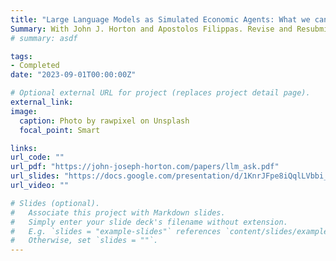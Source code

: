 ```yaml
---
title: "Large Language Models as Simulated Economic Agents: What we can learn from Homo Silicus"
Summary: With John J. Horton and Apostolos Filippas. Revise and Resubmit at The Review of Economics and Statistics.
# summary: asdf

tags:
- Completed
date: "2023-09-01T00:00:00Z"

# Optional external URL for project (replaces project detail page).
external_link: 
image:
  caption: Photo by rawpixel on Unsplash
  focal_point: Smart

links:
url_code: ""
url_pdf: "https://john-joseph-horton.com/papers/llm_ask.pdf"
url_slides: "https://docs.google.com/presentation/d/1KnrJFpe8iQqlLVbbi_l1IIwnvgD6E-eHDj5C_ZJBJzc/edit#slide=id.p"
url_video: ""

# Slides (optional).
#   Associate this project with Markdown slides.
#   Simply enter your slide deck's filename without extension.
#   E.g. `slides = "example-slides"` references `content/slides/example-slides.md`.
#   Otherwise, set `slides = ""`.
---
```

